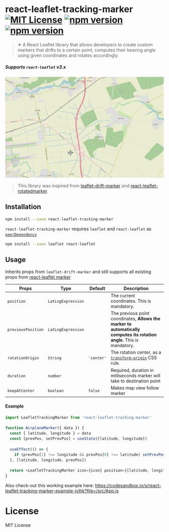 # react-leaflet-tracking-marker [![MIT License](https://img.shields.io/badge/license-MIT-brightgreen.svg?style=plastic)](http://opensource.org/licenses/MIT) [![npm version](https://img.shields.io/npm/v/react-leaflet-tracking-marker.svg?style=plastic)](https://www.npmjs.com/package/react-leaflet-tracking-marker) [![npm version](https://img.shields.io/npm/dw/react-leaflet-tracking-marker.svg?style=plastic&color=important)](https://www.npmjs.com/package/react-leaflet-tracking-marker)

> ✈ A React Leaflet library that allows developers to create custom markers that drifts to a certain point, computes their bearing angle using given coordinates and rotates accordingly.

##### Supports `react-leaflet` v3.x

!["IMG"](./src/demo/planeDemo.gif 'example')

> This library was inspired from [leaflet-drift-marker](https://github.com/hugobarragon/leaflet-drift-marker#drift_marker-with-leaflet) and [react-leaflet-rotatedmarker](https://github.com/verdie-g/react-leaflet-rotatedmarker).

## Installation

```bash
npm install --save react-leaflet-tracking-marker
```

`react-leaflet-tracking-marker` requires `leaflet` and `react-leaflet` as [`peerDependency`](https://docs.npmjs.com/files/package.json#peerdependencies)

```bash
npm install --save leaflet react-leaflet
```

## Usage

Inherits props from `leaflet-drift-marker` and still supports all existing props from [react-leaflet marker](https://react-leaflet.js.org/docs/api-components/#marker)

| Props              | Type               | Default    | Description                                                                                                                 |
| ------------------ | ------------------ | ---------- | --------------------------------------------------------------------------------------------------------------------------- |
| `position`         | `LatLngExpression` |            | The current coordinates. This is mandatory.|
| `previousPosition` | `LatLngExpression` |            | The previous point coordinates, **Allows the marker to automatically computes its rotation angle.** This is mandatory.|
| `rotationOrigin`   | `String`           | `'center'` | The rotation center, as a [`transform-origin`](https://developer.mozilla.org/en-US/docs/Web/CSS/transform-origin) CSS rule. |
| `duration`         | `number`           |            | Required, duration in milliseconds marker will take to destination point                                                    |
| `keepAtCenter`     | `boolean`          | `false`    | Makes map view follow marker                                                                                                |

#### Example

```js
import LeafletTrackingMarker from 'react-leaflet-tracking-marker'

function AirplaneMarker({ data }) {
  const { latitude, longitude } = data
  const [prevPos, setPrevPos] = useState([latitude, longitude])

  useEffect(() => {
    if (prevPos[1] !== longitude && prevPos[0] !== latitude) setPrevPos([latitude, longitude])
  }, [latitude, longitude, prevPos])

  return <LeafletTrackingMarker icon={icon} position={[latitude, longitude]} previousPosition={prevPos} duration={1000} />
}
```
Also check-out this working example here: https://codesandbox.io/s/react-leaflet-tracking-marker-example-ivlhk?file=/src/App.js
# License

MIT License

